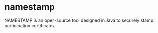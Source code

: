 # namestamp
NAMESTAMP is an open-source tool designed in Java to securely stamp participation certificates.
